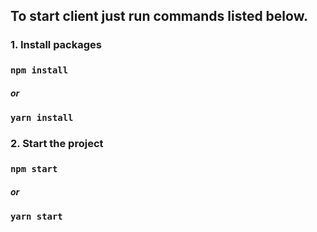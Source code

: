 ## To start client just run commands listed below.

### 1. Install packages

### `npm install`

##### or

### `yarn install`

### 2. Start the project

### `npm start`

##### or

### `yarn start`
